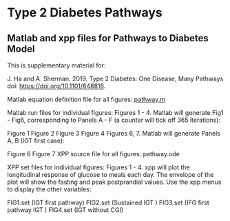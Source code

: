 # Type 2 Diabetes Pathways
## Matlab and xpp files for Pathways to Diabetes Model

This is supplementary material for:

J. Ha and A. Sherman. 2019. Type 2 Diabetes: One Disease, Many Pathways
doi: https://doi.org/10.1101/648816.

Matlab equation definition file for all figures:
[pathway.m](./pathway_matlab/pathway.m)

Matlab run files for individual figures:
Figures 1 - 4. Matlab will generate Fig1 - Fig6, corresponding to Panels A - F (a counter will tick off 365 iterations):

Figure 1
Figure 2
Figure 3
Figure 4
Figures 6, 7. Matlab will generate Panels A, B (IGT first case):

Figure 6
Figure 7
XPP source file for all figures:
pathway.ode

XPP set files for individual figures:
Figures 1 - 4. xpp will plot the longitudinal response of glucose to meals each day. The envelope of the plot will show the fasting and peak postprandial values. Use the xpp menus to display the other variables:

FIG1.set (IGT first pathway)
FIG2.set (Sustained IGT )
FIG3.set (IFG first pathway IGT )
FIG4.set (IGT without CGI)
